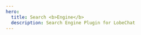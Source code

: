 ```yaml
---
hero:
  title: Search <b>Engine</b>
  description: Search Engine Plugin for LobeChat
---
```


<code src="./demo.tsx" inline ></code>
